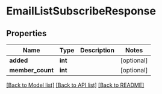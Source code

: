 # EmailListSubscribeResponse

## Properties
Name | Type | Description | Notes
------------ | ------------- | ------------- | -------------
**added** | **int** |  | [optional] 
**member_count** | **int** |  | [optional] 

[[Back to Model list]](../README.md#documentation-for-models) [[Back to API list]](../README.md#documentation-for-api-endpoints) [[Back to README]](../README.md)


